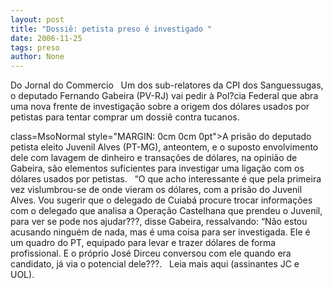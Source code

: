 ```yaml
---
layout: post
title: "Dossiê: petista preso é investigado "
date: 2006-11-25
tags: preso
author: None
---
```

Do Jornal do Commercio
&nbsp;
Um dos sub-relatores da CPI dos Sanguessugas, o deputado Fernando Gabeira (PV-RJ) vai pedir à Pol?cia Federal que abra uma nova frente de investigação sobre a origem dos dólares usados por petistas para tentar comprar um dossiê contra tucanos. 
&nbsp;

 class=MsoNormal style=\"MARGIN: 0cm 0cm 0pt\">A prisão do deputado petista eleito Juvenil Alves (PT-MG), anteontem, e o suposto envolvimento dele com lavagem de dinheiro e transações de dólares, na opinião de Gabeira, são elementos suficientes para investigar uma ligação com os dólares usados por petistas. 
&nbsp;
“O que acho interessante é que pela primeira vez vislumbrou-se de onde vieram os dólares, com a prisão do Juvenil Alves. Vou sugerir que o delegado de Cuiabá procure trocar informações com o delegado que analisa a Operação Castelhana que prendeu o Juvenil, para ver se pode nos ajudar???, disse Gabeira, ressalvando: “Não estou acusando ninguém de nada, mas é uma coisa para ser investigada. Ele é um quadro do PT, equipado para levar e trazer dólares de forma profissional. E o próprio José Dirceu conversou com ele quando era candidato, já via o potencial dele???.
&nbsp;
Leia mais aqui&nbsp;(assinantes JC e UOL). 